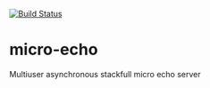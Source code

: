 [![Build Status](https://travis-ci.org/niXman/micro-echo.svg?branch=master)](https://travis-ci.org/niXman/micro-echo)

# micro-echo
Multiuser asynchronous stackfull micro echo server
